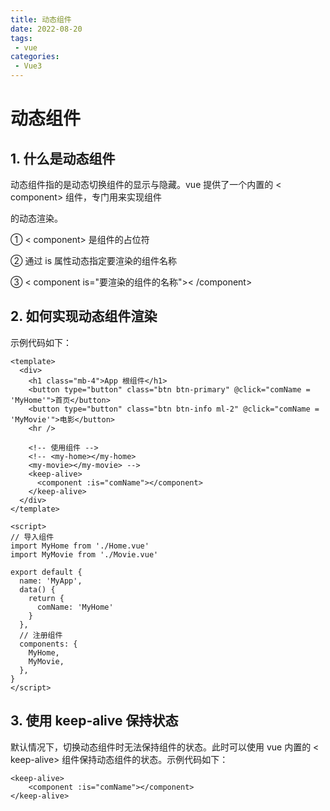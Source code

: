 ```yaml
---
title: 动态组件
date: 2022-08-20
tags:
 - vue
categories:
 - Vue3
---
```


# 动态组件

## 1. 什么是动态组件

动态组件指的是动态切换组件的显示与隐藏。vue 提供了一个内置的 < component> 组件，专门用来实现组件

的动态渲染。

① < component> 是组件的占位符

② 通过 is 属性动态指定要渲染的组件名称

③ < component is="要渲染的组件的名称">< /component>



## 2. 如何实现动态组件渲染

示例代码如下：

```vue
<template>
  <div>
    <h1 class="mb-4">App 根组件</h1>
    <button type="button" class="btn btn-primary" @click="comName = 'MyHome'">首页</button>
    <button type="button" class="btn btn-info ml-2" @click="comName = 'MyMovie'">电影</button>
    <hr />

    <!-- 使用组件 -->
    <!-- <my-home></my-home>
    <my-movie></my-movie> -->
    <keep-alive>
      <component :is="comName"></component>
    </keep-alive>
  </div>
</template>

<script>
// 导入组件
import MyHome from './Home.vue'
import MyMovie from './Movie.vue'

export default {
  name: 'MyApp',
  data() {
    return {
      comName: 'MyHome'
    }
  },
  // 注册组件
  components: {
    MyHome,
    MyMovie,
  },
}
</script>

```

## 3. 使用 keep-alive 保持状态

默认情况下，切换动态组件时无法保持组件的状态。此时可以使用 vue 内置的 < keep-alive> 组件保持动态组件的状态。示例代码如下：

```vue
<keep-alive>
	<component :is="comName"></component>
</keep-alive>
```

